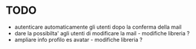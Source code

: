 # TODO

- autenticare automaticamente gli utenti dopo la conferma della mail
- dare la possibilta' agli utenti di modificare la mail - modifiche libreria ?
- ampliare info profilo es avatar - modifiche libreria ?